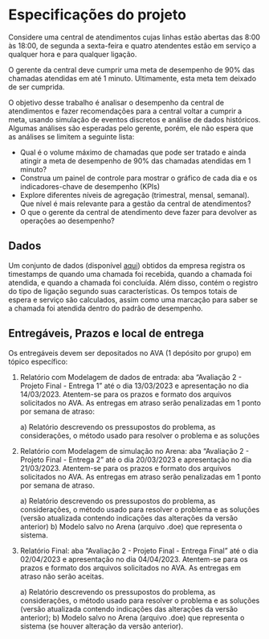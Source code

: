 # Especificações do projeto

Considere uma central de atendimentos cujas linhas estão abertas das 8:00 às 18:00, de segunda a sexta-feira e quatro atendentes estão em serviço a qualquer hora e para qualquer ligação.

O gerente da central deve cumprir uma meta de desempenho de 90% das chamadas atendidas em até 1 minuto. Ultimamente, esta meta tem deixado de ser cumprida. 

O objetivo desse trabalho é analisar o desempenho da central de atendimentos e fazer recomendações para a central voltar a cumprir a meta, usando simulação de eventos discretos e análise de dados históricos. Algumas análises são esperadas pelo gerente, porém, ele não espera que as análises se limitem a seguinte lista:

* Qual é o volume máximo de chamadas que pode ser tratado e ainda atingir a meta de desempenho de 90%
das chamadas atendidas em 1 minuto?
* Construa um painel de controle para mostrar o gráfico de cada dia e os indicadores-chave de desempenho
(KPIs)
* Explore diferentes níveis de agregação (trimestral, mensal, semanal). Que nível é mais relevante para a gestão
da central de atendimentos?
* O que o gerente da central de atendimento deve fazer para devolver as operações ao desempenho?

## Dados

Um conjunto de dados (disponível [aqui](calls.csv)) obtidos da empresa registra os timestamps de quando uma chamada foi recebida, quando a chamada foi atendida, e quando a chamada foi concluída. Além disso, contém o registro do tipo de ligação segundo suas características. Os tempos totais de espera e serviço são calculados, assim como uma marcação para saber se a chamada foi atendida dentro do padrão de desempenho.

## Entregáveis, Prazos e local de entrega

Os entregáveis devem ser depositados no AVA (1 depósito por grupo) em tópico específico:
1. Relatório com Modelagem de dados de entrada: aba “Avaliação 2 - Projeto Final - Entrega 1” até o dia 13/03/2023 e apresentação no dia 14/03/2023. Atentem-se para os prazos e formato dos arquivos solicitados no AVA. As entregas em atraso serão penalizadas em 1 ponto por semana de atraso:

    a) Relatório descrevendo os pressupostos do problema, as considerações, o método usado para resolver o problema e as soluções

2. Relatório com Modelagem de simulação no Arena: aba “Avaliação 2 - Projeto Final - Entrega 2” até o dia 20/03/2023 e apresentação no dia 21/03/2023. Atentem-se para os prazos e formato dos arquivos solicitados no AVA. As entregas em atraso serão penalizadas em 1 ponto por semana de atraso.

    a) Relatório descrevendo os pressupostos do problema, as considerações, o método usado para resolver o problema e as soluções (versão atualizada contendo indicações das alterações da versão anterior)
    b) Modelo salvo no Arena (arquivo .doe) que representa o sistema.

3. Relatório Final: aba “Avaliação 2 - Projeto Final - Entrega Final” até o dia 02/04/2023 e apresentação no dia 04/04/2023. Atentem-se para os prazos e formato dos arquivos solicitados no AVA. As entregas em atraso não serão aceitas.

    a) Relatório descrevendo os pressupostos do problema, as considerações, o método usado para resolver o problema e as soluções (versão atualizada contendo indicações das alterações da versão anterior);
    b) Modelo salvo no Arena (arquivo .doe) que representa o sistema (se houver alteração da versão anterior).